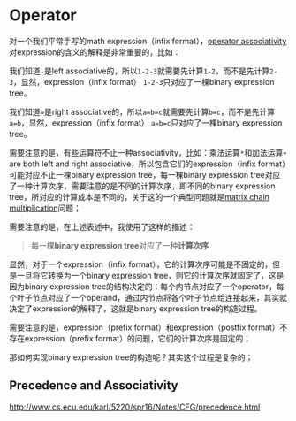# Operator

对一个我们平常手写的math expression（infix format），[operator associativity](https://en.wikipedia.org/wiki/Operator_associativity)对expression的含义的解释是非常重要的，比如：

我们知道`-`是left associative的，所以`1-2-3`就需要先计算`1-2`，而不是先计算`2-3`，显然，expression（infix format） `1-2-3`只对应了一棵binary expression tree。

我们知道`=`是right associative的，所以`a=b=c`就需要先计算`b=c`，而不是先计算`a=b`，显然，expression（infix format） `a=b=c`只对应了一棵binary expression tree。

需要注意的是，有些运算符不止一种associativity，比如：乘法运算`*`和加法运算`+` are both left and right associative，所以包含它们的expression（infix format）可能对应不止一棵binary expression tree，每一棵binary expression tree对应了一种计算次序，需要注意的是不同的计算次序，即不同的binary expression tree，所对应的计算成本是不同的，关于这的一个典型问题就是[matrix chain multiplication](https://en.wikipedia.org/wiki/Matrix_chain_multiplication)问题；

需要注意的是，在上述表述中，我使用了这样的描述：
> 每一棵**binary expression tree**对应了一种**计算次序**

显然，对于一个expression（infix format），它的计算次序可能是不固定的，但是一旦将它转换为一个binary expression tree，则它的计算次序就固定了，这是因为binary expression tree的结构决定的：每个内节点对应了一个operator，每个叶子节点对应了一个operand，通过内节点将各个叶子节点给连接起来，其实就决定了expression的解释了，这就是binary expression tree的构造过程。

需要注意的是，expression（prefix format）和expression（postfix format）不存在expression（prefix format）的问题，它们的计算次序是固定的；


那如何实现binary expression tree的构造呢？其实这个过程是复杂的；

## Precedence and Associativity

http://www.cs.ecu.edu/karl/5220/spr16/Notes/CFG/precedence.html